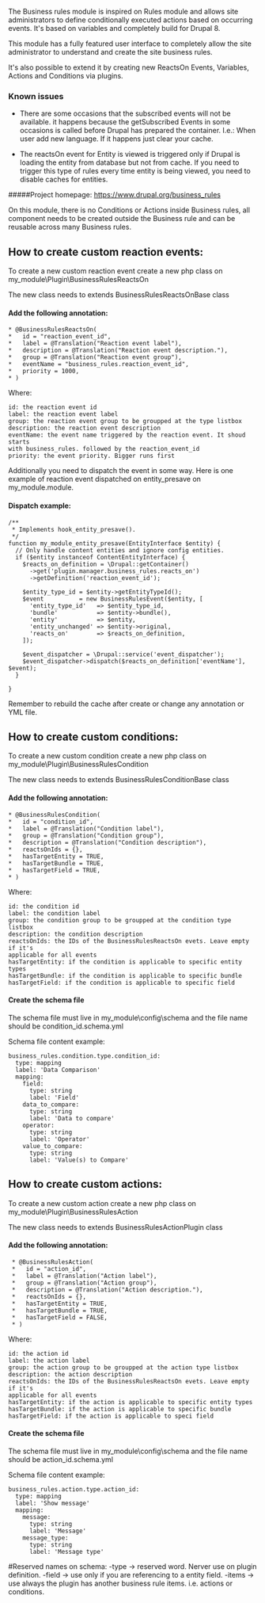 The Business rules module is inspired on Rules module and allows site
administrators to define conditionally executed actions based on occurring
events. It's based on variables and completely build for Drupal 8.

This module has a fully featured user interface to completely allow the site 
administrator to understand and create the site business rules.

It's also possible to extend it by creating new ReactsOn Events, Variables, 
Actions and Conditions via plugins.

### Known issues
* There are some occasions that the subscribed events will not be available. it
happens because the getSubscribed Events in some occasions is called before 
Drupal has prepared the container. I.e.: When user add new language. If it 
happens just clear your cache.

* The reactsOn event for Entity is viewed is triggered only if Drupal is loading
 the entity from database but not from cache. If you need to trigger this type 
 of rules every time entity is being viewed, you need to disable caches for 
 entities.

#####Project homepage: https://www.drupal.org/business_rules

On this module, there is no Conditions or Actions inside Business rules, all 
component needs to be created outside the Business rule and can be reusable 
across many Business rules.

## How to create custom reaction events:
To create a new custom reaction event create a new php class on 
my_module\Plugin\BusinessRulesReactsOn
 
 The new class needs to extends BusinessRulesReactsOnBase class
 
#### Add the following annotation:
    * @BusinessRulesReactsOn(
    *   id = "reaction_event_id",
    *   label = @Translation("Reaction event label"),
    *   description = @Translation("Reaction event description."),
    *   group = @Translation("Reaction event group"),
    *   eventName = "business_rules.reaction_event_id",
    *   priority = 1000,
    * )

  Where:
    
    id: the reaction event id
    label: the reaction event label
    group: the reaction event group to be groupped at the type listbox
    description: the reaction event description
    eventName: the event name triggered by the reaction event. It shoud starts 
    with business_rules. followed by the reaction_event_id
    priority: the event priority. Bigger runs first
    
  Additionally you need to dispatch the event in some way. Here is one example
  of reaction event dispatched on entity_presave on my_module.module.
  
#### Dispatch example:
  
    /**
     * Implements hook_entity_presave().
     */
    function my_module_entity_presave(EntityInterface $entity) {
      // Only handle content entities and ignore config entities.
      if ($entity instanceof ContentEntityInterface) {
        $reacts_on_definition = \Drupal::getContainer()
          ->get('plugin.manager.business_rules.reacts_on')
          ->getDefinition('reaction_event_id');
    
        $entity_type_id = $entity->getEntityTypeId();
        $event          = new BusinessRulesEvent($entity, [
          'entity_type_id'   => $entity_type_id,
          'bundle'           => $entity->bundle(),
          'entity'           => $entity,
          'entity_unchanged' => $entity->original,
          'reacts_on'        => $reacts_on_definition,
        ]);
        
        $event_dispatcher = \Drupal::service('event_dispatcher');
        $event_dispatcher->dispatch($reacts_on_definition['eventName'], $event);
      }
    
    }

Remember to rebuild the cache after create or change any annotation or YML file.

## How to create custom conditions:
To create a new custom condition create a new php class on 
my_module\Plugin\BusinessRulesCondition
 
 The new class needs to extends BusinessRulesConditionBase class
 
#### Add the following annotation:
    * @BusinessRulesCondition(
    *   id = "condition_id",
    *   label = @Translation("Condition label"),
    *   group = @Translation("Condition group"),
    *   description = @Translation("Condition description"),
    *   reactsOnIds = {},
    *   hasTargetEntity = TRUE,
    *   hasTargetBundle = TRUE,
    *   hasTargetField = TRUE,
    * )

  Where:
    
    id: the condition id
    label: the condition label
    group: the condition group to be groupped at the condition type listbox
    description: the condition description
    reactsOnIds: the IDs of the BusinessRulesReactsOn evets. Leave empty if it's
    applicable for all events
    hasTargetEntity: if the condition is applicable to specific entity types
    hasTargetBundle: if the condition is applicable to specific bundle
    hasTargetField: if the condition is applicable to specific field

#### Create the schema file
  The schema file must live in my_module\config\schema and the file name should
  be condition_id.schema.yml
  
  Schema file content example:
  
    business_rules.condition.type.condition_id:
      type: mapping
      label: 'Data Comparison'
      mapping:
        field:
          type: string
          label: 'Field'
        data_to_compare:
          type: string
          label: 'Data to compare'
        operator:
          type: string
          label: 'Operator'
        value_to_compare:
          type: string
          label: 'Value(s) to Compare'


## How to create custom actions:
To create a new custom action create a new php class on 
my_module\Plugin\BusinessRulesAction
 
 The new class needs to extends BusinessRulesActionPlugin class
 
#### Add the following annotation:
     * @BusinessRulesAction(
     *   id = "action_id",
     *   label = @Translation("Action label"),
     *   group = @Translation("Action group"),
     *   description = @Translation("Action description."),
     *   reactsOnIds = {},
     *   hasTargetEntity = TRUE,
     *   hasTargetBundle = TRUE,
     *   hasTargetField = FALSE,
     * )

  Where:
    
    id: the action id
    label: the action label
    group: the action group to be groupped at the action type listbox
    description: the action description
    reactsOnIds: the IDs of the BusinessRulesReactsOn evets. Leave empty if it's
    applicable for all events
    hasTargetEntity: if the action is applicable to specific entity types
    hasTargetBundle: if the action is applicable to specific bundle
    hasTargetField: if the action is applicable to speci field

#### Create the schema file
  The schema file must live in my_module\config\schema and the file name should
  be action_id.schema.yml
  
  Schema file content example:
  
    business_rules.action.type.action_id:
      type: mapping
      label: 'Show message'
      mapping:
        message:
          type: string
          label: 'Message'
        message_type:
          type: string
          label: 'Message type'

#Reserved names on schema:
    -type -> reserved word. Nerver use on plugin definition.
    -field -> use only if you are referencing to a entity field.
    -items -> use always the plugin has another business rule items. i.e. 
     actions or conditions.
